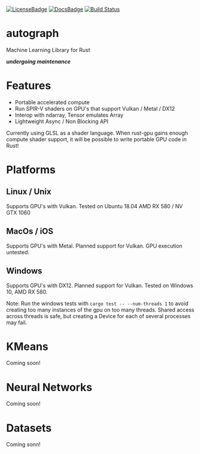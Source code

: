[![LicenseBadge]][License]
[![DocsBadge]][Docs]
[![Build Status](https://github.com/charles-r-earp/autograph/workflows/Continuous%20Integration/badge.svg?branch=main)](https://github.com/charles-r-earp/autograph/actions)

[License]: https://github.com/charles-r-earp/autograph/blob/main/LICENSE-APACHE
[LicenseBadge]: https://img.shields.io/badge/license-MIT/Apache_2.0-blue.svg

[Docs]: https://docs.rs/autograph
[DocsBadge]: https://docs.rs/autograph/badge.svg


# autograph
Machine Learning Library for Rust

***undergoing maintenance***

# Features
  - Portable accelerated compute
  - Run SPIR-V shaders on GPU's that support Vulkan / Metal / DX12
  - Interop with ndarray, Tensor emulates Array
  - Lightweight Async / Non Blocking API 

Currently using GLSL as a shader language. When rust-gpu gains enough compute shader support, it will be possible to write portable GPU code in Rust! 

# Platforms

## Linux / Unix 
Supports GPU's with Vulkan. Tested on Ubuntu 18.04 AMD RX 580 / NV GTX 1060

## MacOs / iOS
Supports GPU's with Metal. Planned support for Vulkan. GPU execution untested. 

## Windows 
Supports GPU's with DX12. Planned support for Vulkan. Tested on Windows 10, AMD RX 580. 

Note: Run the windows tests with `cargo test -- --num-threads 1` to avoid creating too many instances of the gpu on too many threads. Shared access across threads is safe, but creating a Device for each of several processes may fail. 

# KMeans
Coming soon!

# Neural Networks
Coming soon!

# Datasets 
Coming sonn!

  
